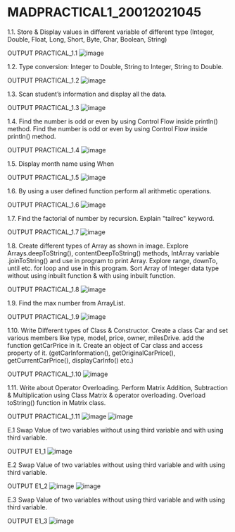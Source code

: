 # MADPRACTICAL1_20012021045

1.1. Store & Display values in different variable of different type (Integer, Double, Float, Long, Short, Byte, Char, Boolean, String)

OUTPUT PRACTICAL_1.1
![image](https://user-images.githubusercontent.com/110705475/183336492-05b9ed27-6ef0-40c3-b653-099e56e6c390.png)

1.2. Type conversion:
Integer to Double, String to Integer, String to Double.

OUTPUT PRACTICAL_1.2
![image](https://user-images.githubusercontent.com/110705475/183337064-2656c0ca-26a2-4eac-ab0d-6a2b09b62b1a.png)

1.3.	 Scan student’s information and display all the data.

OUTPUT PRACTICAL_1.3
![image](https://user-images.githubusercontent.com/110705475/183337679-f2efe1a1-d0a4-40e8-bc8d-b11dfcf1e300.png)


1.4.	 Find the number is odd or even by using Control Flow inside println() method. Find the number is odd or even by using Control Flow inside println() method.

OUTPUT PRACTICAL_1.4
![image](https://user-images.githubusercontent.com/110705475/186237721-77408924-43d9-4d69-8e67-72825dff4b31.png)


1.5.	 Display month name using When

OUTPUT PRACTICAL_1.5
![image](https://user-images.githubusercontent.com/110705475/186234937-00e4c4fe-038e-4090-a66a-ae9ae663de1b.png)


1.6.	 By using a user defined function perform all arithmetic operations.

OUTPUT PRACTICAL_1.6
![image](https://user-images.githubusercontent.com/110705475/186235036-70943084-a4d1-486f-88c6-90324604e3a8.png)


1.7.	 Find the factorial of number by recursion. Explain "tailrec" keyword.

OUTPUT PRACTICAL_1.7
![image](https://user-images.githubusercontent.com/110705475/186236122-e0079c1a-cd1e-43a2-876a-9168baa27991.png)


1.8.	 Create different types of Array as shown in image. Explore Arrays.deepToString(), contentDeepToString() methods, IntArray variable .joinToString()  and use in program to print Array. Explore range, downTo, until etc. for loop and use in this program. Sort Array of Integer data type without using inbuilt function & with using inbuilt function.

OUTPUT PRACTICAL_1.8
![image](https://user-images.githubusercontent.com/110705475/186236311-4b4c5a87-9b46-4547-91e4-d5a64671b9ab.png)


1.9.	 Find the max number from ArrayList.

OUTPUT PRACTICAL_1.9
![image](https://user-images.githubusercontent.com/110705475/186236456-8143d916-2c04-4c2f-958b-4877108cbb55.png)


1.10.	Write Different types of Class & Constructor. Create a class Car and set various members like type, model, price, owner, milesDrive. add the function getCarPrice in it. Create an object of Car class and access property of it. (getCarInformation(), getOriginalCarPrice(), getCurrentCarPrice(), displayCarInfo() etc.)

OUTPUT PRACTICAL_1.10
![image](https://user-images.githubusercontent.com/110705475/186236596-4a1e0d45-24cb-4009-982d-86894f0e8c27.png)


1.11.	 Write about Operator Overloading. Perform Matrix Addition, Subtraction & Multiplication using Class Matrix & operator overloading. Overload toString() function in Matrix class.

OUTPUT PRACTICAL_1.11
![image](https://user-images.githubusercontent.com/110705475/186236726-c29d5f27-5ee3-4ac4-807c-2d99bcce641d.png)
![image](https://user-images.githubusercontent.com/110705475/186236803-cd7f2b79-2a05-4c46-be81-02fbf2ee9018.png)


E.1 Swap Value of two variables without using third variable and with using third variable.

OUTPUT E1_1
![image](https://user-images.githubusercontent.com/110705475/186237042-e1aeb72d-7e51-4428-a0bc-54eef7a65ab6.png)


E.2 Swap Value of two variables without using third variable and with using third variable.

OUTPUT E1_2
![image](https://user-images.githubusercontent.com/110705475/186237236-f4b94f75-5a23-4e82-8788-dd1191e3e1ed.png)
![image](https://user-images.githubusercontent.com/110705475/186237350-ccbf19ae-f16f-4f1a-8307-c3be7566aad7.png)


E.3 Swap Value of two variables without using third variable and with using third variable.

OUTPUT E1_3
![image](https://user-images.githubusercontent.com/110705475/186237495-62f0dcfb-575a-46d4-80c2-75ef02c0a47f.png)

